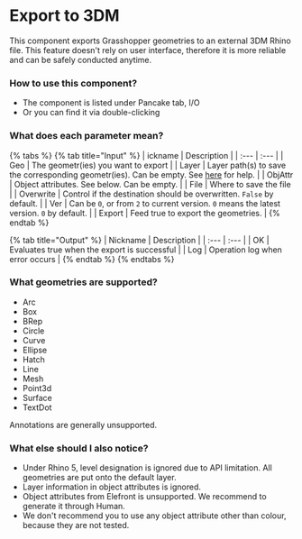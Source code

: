 # Export to 3DM

This component exports Grasshopper geometries to an external 3DM Rhino file. This feature doesn't rely on user interface, therefore it is more reliable and can be safely conducted anytime.

### How to use this component?

* The component is listed under Pancake tab, I/O
* Or you can find it via double-clicking

### What does each parameter mean?

{% tabs %}
{% tab title="Input" %}
| ickname | Description |
| :--- | :--- |
| Geo | The geometr\(ies\) you want to export |
| Layer | Layer path\(s\) to save the corresponding geometr\(ies\). Can be empty. See [here](export-as.md#how-to-define-layers-for-each-geometry) for help. |
| ObjAttr | Object attributes. See below. Can be empty. |
| File | Where to save the file |
| Overwrite | Control if the destination should be overwritten. `False` by default. |
| Ver | Can be `0`, or from `2` to current version. `0` means the latest version. `0` by default. |
| Export | Feed true to export the geometries. |
{% endtab %}

{% tab title="Output" %}
| Nickname | Description |
| :--- | :--- |
| OK | Evaluates true when the export is successful |
| Log | Operation log when error occurs |
{% endtab %}
{% endtabs %}

### What geometries are supported?

* Arc
* Box
* BRep
* Circle
* Curve
* Ellipse
* Hatch
* Line
* Mesh
* Point3d
* Surface
* TextDot

Annotations are generally unsupported.

### What else should I also notice?

* Under Rhino 5, level designation is ignored due to API limitation. All geometries are put onto the default layer.
* Layer information in object attributes is ignored.
* Object attributes from Elefront is unsupported. We recommend to generate it through Human.
* We don't recommend you to use any object attribute other than colour, because they are not tested.

